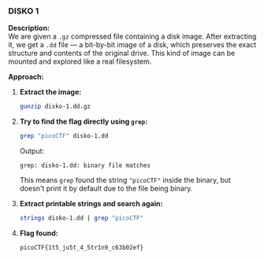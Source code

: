 ### DISKO 1 

**Description:**  
We are given a `.gz` compressed file containing a disk image. After extracting it, we get a `.dd` file — a bit-by-bit image of a disk, which preserves the exact structure and contents of the original drive. This kind of image can be mounted and explored like a real filesystem.

**Approach:**

1. **Extract the image:**
   ```bash
   gunzip disko-1.dd.gz
   ```

2. **Try to find the flag directly using `grep`:**
   ```bash
   grep "picoCTF" disko-1.dd
   ```
   Output:
   ```
   grep: disko-1.dd: binary file matches
   ```
   This means `grep` found the string `"picoCTF"` inside the binary, but doesn't print it by default due to the file being binary.

3. **Extract printable strings and search again:**
   ```bash
   strings disko-1.dd | grep "picoCTF"
   ```

4. **Flag found:**
   ```
   picoCTF{1t5_ju5t_4_5tr1n9_c63b02ef}
   ```
